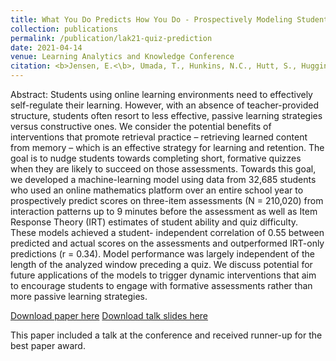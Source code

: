 ```yaml
---
title: What You Do Predicts How You Do - Prospectively Modeling Student Quiz Performance Using Activity Features in an Online Learning Environment
collection: publications
permalink: /publication/lak21-quiz-prediction
date: 2021-04-14
venue: Learning Analytics and Knowledge Conference
citation: <b>Jensen, E.<\b>, Umada, T., Hunkins, N.C., Hutt, S., Huggins-Manley, A.C., & D'Mello, S.K. (2021). &quot;What You Do Predicts How You Do  Prospectively Modeling Student Quiz Performance Using Activity Features in an Online Learning Environment.&quot; Proceedings of the Learning Analytics and Knowledge (LAK21) Conference.
---
```

Abstract: Students using online learning environments need to effectively self-regulate their learning. However, with an absence of teacher-provided structure, students often resort to less effective, passive learning strategies versus constructive ones. We consider the potential benefits of interventions that promote retrieval practice – retrieving learned content from memory – which is an effective strategy for learning and retention. The goal is to nudge students towards completing short, formative quizzes when they are likely to succeed on those assessments. Towards this goal, we developed a machine-learning model using data from 32,685 students who used an online mathematics platform over an entire school year to prospectively predict scores on three-item assessments (N = 210,020) from interaction patterns up to 9 minutes before the assessment as well as Item Response Theory (IRT) estimates of student ability and quiz difficulty. These models achieved a student- independent correlation of 0.55 between predicted and actual scores on the assessments and outperformed IRT-only predictions (r = 0.34). Model performance was largely independent of the length of the analyzed window preceding a quiz. We discuss potential for future applications of the models to trigger dynamic interventions that aim to encourage students to engage with formative assessments rather than more passive learning strategies.


[Download paper here](../files/lak21-12.pdf)
[Download talk slides here](../files/Jensen_LAK21-quiz_slides.pptx)

This paper included a talk at the conference and received runner-up for the best paper award.
